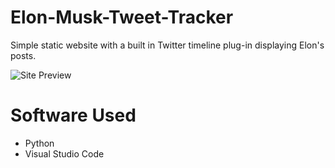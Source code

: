 # Elon-Musk-Tweet-Tracker
Simple static website with a built in Twitter timeline plug-in displaying Elon's posts.


![Site Preview](.png)

# Software Used
- Python
- Visual Studio Code 

